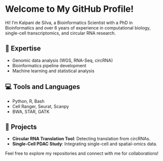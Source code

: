 # Welcome to My GitHub Profile!

Hi! I’m Kalpani de Silva, a Bioinformatics Scientist with a PhD in Bioinformatics and over 6 years of experience in computational biology, single-cell transcriptomics, and circular RNA research.

## 🔬 Expertise
- Genomic data analysis (WGS, RNA-Seq, circRNA)
- Bioinformatics pipeline development
- Machine learning and statistical analysis

## 💻 Tools and Languages
- Python, R, Bash
- Cell Ranger, Seurat, Scanpy
- BWA, STAR, GATK

## 🌟 Projects
- **Circular RNA Translation Tool**: Detecting translation from circRNAs.
- **Single-Cell PDAC Study**: Integrating single-cell and spatial-omics data.

Feel free to explore my repositories and connect with me for collaborations!


